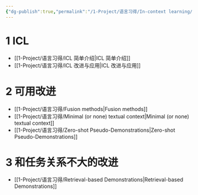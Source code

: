 ```yaml
---
{"dg-publish":true,"permalink":"/1-Project/语言习得/In-context learning/"}
---
```


# 1 ICL
- [[1-Project/语言习得/ICL 简单介绍\|ICL 简单介绍]]
- [[1-Project/语言习得/ICL 改进与应用\|ICL 改进与应用]]
# 2 可用改进
- [[1-Project/语言习得/Fusion methods\|Fusion methods]]
- [[1-Project/语言习得/Minimal (or none) textual context\|Minimal (or none) textual context]]
- [[1-Project/语言习得/Zero-shot Pseudo-Demonstrations\|Zero-shot Pseudo-Demonstrations]]
# 3 和任务关系不大的改进
- [[1-Project/语言习得/Retrieval-based Demonstrations\|Retrieval-based Demonstrations]]
